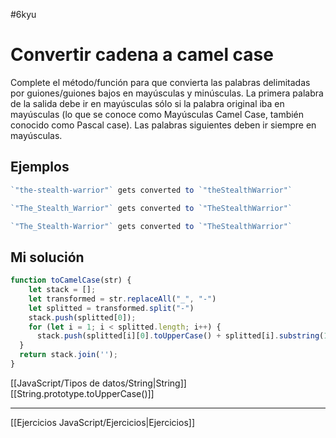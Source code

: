 #6kyu
# Convertir cadena a camel case

Complete el método/función para que convierta las palabras delimitadas por guiones/guiones bajos en mayúsculas y minúsculas. La primera palabra de la salida debe ir en mayúsculas sólo si la palabra original iba en mayúsculas (lo que se conoce como Mayúsculas Camel Case, también conocido como Pascal case). Las palabras siguientes deben ir siempre en mayúsculas.

## Ejemplos

```js
`"the-stealth-warrior"` gets converted to `"theStealthWarrior"`

`"The_Stealth_Warrior"` gets converted to `"TheStealthWarrior"`

`"The_Stealth-Warrior"` gets converted to `"TheStealthWarrior"`
```

## Mi solución

```js
function toCamelCase(str) {
    let stack = [];
    let transformed = str.replaceAll("_", "-")
    let splitted = transformed.split("-")
    stack.push(splitted[0]);
    for (let i = 1; i < splitted.length; i++) {
      stack.push(splitted[i][0].toUpperCase() + splitted[i].substring(1));
  }
  return stack.join('');
}
```

[[JavaScript/Tipos de datos/String|String]]
[[String.prototype.toUpperCase()]]

__________

[[Ejercicios JavaScript/Ejercicios|Ejercicios]]